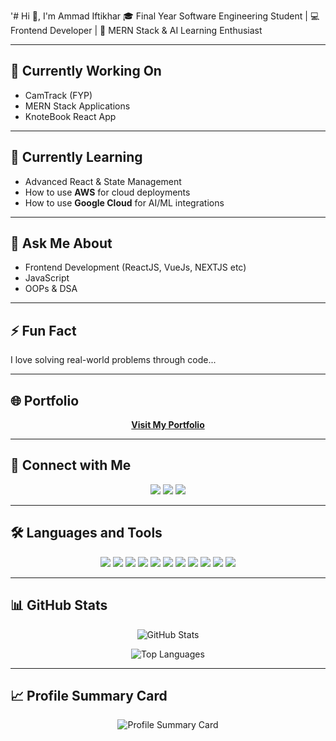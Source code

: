 '# Hi 👋, I'm Ammad Iftikhar
🎓 Final Year Software Engineering Student | 💻 Frontend Developer | 🤖 MERN Stack & AI Learning Enthusiast  


---


## 🔭 Currently Working On  
- CamTrack (FYP) 
- MERN Stack Applications  
- KnoteBook React App


---


## 🌱 Currently Learning  
- Advanced React & State Management  
- How to use **AWS** for cloud deployments  
- How to use **Google Cloud** for AI/ML integrations  


---


## 💬 Ask Me About  
- Frontend Development (ReactJS, VueJs, NEXTJS etc)  
- JavaScript
- OOPs & DSA


---


## ⚡ Fun Fact  
I love solving real-world problems through code...

---

## 🌐 Portfolio  
<p align="center">
  <a href="https://ammad-portfolio-five.vercel.app"><b>Visit My Portfolio</b></a>
</p>


---


## 🔗 Connect with Me  

<p align="center">
  <a href="https://www.linkedin.com/in/ammad-iftikhar-b46515234"><img src="https://img.shields.io/badge/LinkedIn-0077B5?style=for-the-badge&logo=linkedin&logoColor=white"/></a>
  <a href="https://x.com/AmmadBaryar?s=09"><img src="https://img.shields.io/badge/Twitter-1DA1F2?style=for-the-badge&logo=twitter&logoColor=white"/></a>
  <a href="https://github.com/ammadbaryar" target="_blank"> <img src="https://img.shields.io/badge/GitHub-181717?style=for-the-badge&logo=github&logoColor=white" /></a>
</p>


---


## 🛠️ Languages and Tools  

<p align="center">
  <!-- Frontend -->
  <img src="https://img.shields.io/badge/React-20232A?style=for-the-badge&logo=react&logoColor=61DAFB" />
  <img src="https://img.shields.io/badge/Next.js-000000?style=for-the-badge&logo=nextdotjs&logoColor=white" />
  <img src="https://img.shields.io/badge/JavaScript-F7DF1E?style=for-the-badge&logo=javascript&logoColor=black" />
  
  <!-- Backend -->
  <img src="https://img.shields.io/badge/Node.js-339933?style=for-the-badge&logo=nodedotjs&logoColor=white" />
  <img src="https://img.shields.io/badge/Express-000000?style=for-the-badge&logo=express&logoColor=white" />
  
  <!-- Databases -->
  <img src="https://img.shields.io/badge/MongoDB-4EA94B?style=for-the-badge&logo=mongodb&logoColor=white" />
  <img src="https://img.shields.io/badge/PostgreSQL-316192?style=for-the-badge&logo=postgresql&logoColor=white" />
  
  <!-- Cloud & AI -->
  <img src="https://img.shields.io/badge/AWS-232F3E?style=for-the-badge&logo=amazonaws&logoColor=white" />
  <img src="https://img.shields.io/badge/GoogleCloud-4285F4?style=for-the-badge&logo=googlecloud&logoColor=white" />
  
  <!-- DevOps -->
  <img src="https://img.shields.io/badge/Git-F05032?style=for-the-badge&logo=git&logoColor=white" />
  <img src="https://img.shields.io/badge/GitHub-181717?style=for-the-badge&logo=github&logoColor=white" />
</p>


---


## 📊 GitHub Stats  

<p align="center">
  <img src="https://github-readme-stats.vercel.app/api?username=AmmadBaryar&show_icons=true&theme=radical" alt="GitHub Stats" />
</p>

<p align="center">
  <img src="https://github-readme-stats.vercel.app/api/top-langs/?username=AmmadBaryar&layout=compact&theme=radical" alt="Top Languages" />
</p>


---


## 📈 Profile Summary Card  

<p align="center">
  <img src="https://github-profile-summary-cards.vercel.app/api/cards/profile-details?username=AmmadBaryar&theme=radical" alt="Profile Summary Card" />
</p>
